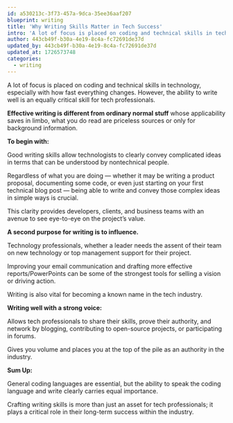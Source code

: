 ```yaml
---
id: a530213c-3f73-457a-9dca-35ee36aaf207
blueprint: writing
title: 'Why Writing Skills Matter in Tech Success'
intro: 'A lot of focus is placed on coding and technical skills in technology, especially with how fast everything changes. However, the ability to write well is...'
author: 443cb49f-b30a-4e19-8c4a-fc72691de37d
updated_by: 443cb49f-b30a-4e19-8c4a-fc72691de37d
updated_at: 1726573748
categories:
  - writing
---
```

A lot of focus is placed on coding and technical skills in technology, especially with how fast everything changes. However, the ability to write well is an equally critical skill for tech professionals.

**Effective writing is different from ordinary normal stuff** whose applicability saves in limbo, what you do read are priceless sources or only for background information.

**To begin with:**

Good writing skills allow technologists to clearly convey complicated ideas in terms that can be understood by nontechnical people.

Regardless of what you are doing — whether it may be writing a product proposal, documenting some code, or even just starting on your first technical blog post — being able to write and convey those complex ideas in simple ways is crucial.

This clarity provides developers, clients, and business teams with an avenue to see eye-to-eye on the project’s value.

**A second purpose for writing is to influence.**

Technology professionals, whether a leader needs the assent of their team on new technology or top management support for their project.

Improving your email communication and drafting more effective reports/PowerPoints can be some of the strongest tools for selling a vision or driving action.

Writing is also vital for becoming a known name in the tech industry.

**Writing well with a strong voice:**

Allows tech professionals to share their skills, prove their authority, and network by blogging, contributing to open-source projects, or participating in forums.

Gives you volume and places you at the top of the pile as an authority in the industry.

**Sum Up:**

General coding languages are essential, but the ability to speak the coding language and write clearly carries equal importance.

Crafting writing skills is more than just an asset for tech professionals; it plays a critical role in their long-term success within the industry.
